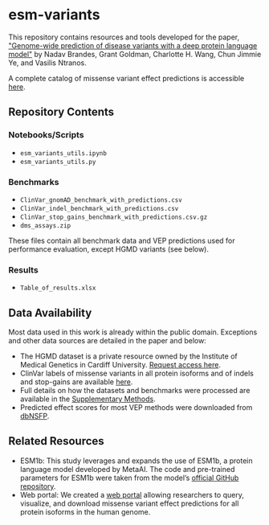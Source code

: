 # esm-variants

This repository contains resources and tools developed for the paper, ["Genome-wide prediction of disease variants with a deep protein language model"](https://www.biorxiv.org/content/10.1101/2022.08.25.505311v1) by Nadav Brandes, Grant Goldman, Charlotte H. Wang, Chun Jimmie Ye, and Vasilis Ntranos.

A complete catalog of missense variant effect predictions is accessible [here](https://huggingface.co/spaces/ntranoslab/esm_variants).

## Repository Contents

### Notebooks/Scripts

- `esm_variants_utils.ipynb`
- `esm_variants_utils.py`

### Benchmarks
- `ClinVar_gnomAD_benchmark_with_predictions.csv`
- `ClinVar_indel_benchmark_with_predictions.csv`
- `ClinVar_stop_gains_benchmark_with_predictions.csv.gz`
- `dms_assays.zip`

These files contain all benchmark data and VEP predictions used for performance evaluation, except HGMD variants (see below).

### Results

- `Table_of_results.xlsx`

## Data Availability

Most data used in this work is already within the public domain. Exceptions and other data sources are detailed in the paper and below:

- The HGMD dataset is a private resource owned by the Institute of Medical Genetics in Cardiff University. [Request access here](https://www.hgmd.cf.ac.uk/ac/index.php).
- ClinVar labels of missense variants in all protein isoforms and of indels and stop-gains are available [here](https://ftp.ncbi.nlm.nih.gov/pub/clinvar/tab_delimited/).
- Full details on how the datasets and benchmarks were processed are available in the [Supplementary Methods](https://www.biorxiv.org/content/10.1101/2022.08.25.505311v1).
- Predicted effect scores for most VEP methods were downloaded from [dbNSFP](http://database.liulab.science/dbNSFP).

## Related Resources

- ESM1b: This study leverages and expands the use of ESM1b, a protein language model developed by MetaAI. The code and pre-trained parameters for ESM1b were taken from the model’s [official GitHub repository](https://github.com/facebookresearch/esm).
- Web portal: We created a [web portal](https://huggingface.co/spaces/ntranoslab/esm_variants) allowing researchers to query, visualize, and download missense variant effect predictions for all protein isoforms in the human genome.

